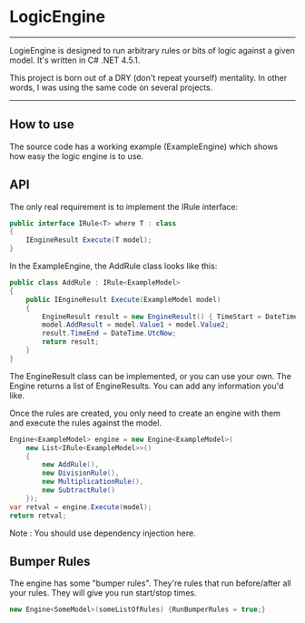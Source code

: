 LogicEngine
===========

<hr>

LogieEngine is designed to run arbitrary rules or bits of logic against a given model. It's written in C# .NET 4.5.1.

This project is born out of a DRY (don't repeat yourself) mentality. In other words, I was using the same code on several projects.

<hr>

 How to use
-----------

The source code has a working example (ExampleEngine) which shows how easy the logic engine is to use.

API
-----------

The only real requirement is to implement the IRule interface:

```c#
public interface IRule<T> where T : class
{
    IEngineResult Execute(T model);
}
```

In the ExampleEngine, the AddRule class looks like this:

```c#
public class AddRule : IRule<ExampleModel> 
{
    public IEngineResult Execute(ExampleModel model)
    {
        EngineResult result = new EngineResult() { TimeStart = DateTime.UtcNow, Name = GetType().ToString() };
        model.AddResult = model.Value1 + model.Value2;
        result.TimeEnd = DateTime.UtcNow;
        return result;
    }
}
```

The EngineResult class can be implemented, or you can use your own. The Engine returns a list of EngineResults. You can add any information you'd like.

Once the rules are created, you only need to create an engine with them and execute the rules against the model.

```c#
Engine<ExampleModel> engine = new Engine<ExampleModel>(
    new List<IRule<ExampleModel>>()
    {
        new AddRule(), 
        new DivisionRule(), 
        new MultiplicationRule(), 
        new SubtractRule()
    });
var retval = engine.Execute(model);
return retval;
```

Note : You should use dependency injection here.

Bumper Rules
------------
The engine has some "bumper rules". They're rules that run before/after all your rules. They will give you run start/stop times.

```c#
new Engine<SomeModel>(someListOfRules) {RunBumperRules = true;}
```


